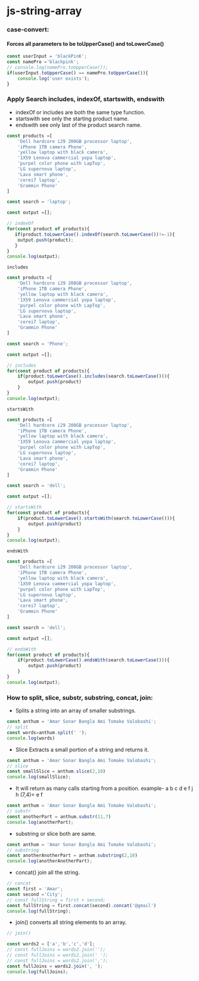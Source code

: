 # js-string-array
### case-convert:
#### Forces all parameters to be toUpperCase() and toLowerCase() 
```javascript
const userInput = 'blackPinK';
const namePro ='blackpink';
// console.log(namePro.toUpperCase());
if(userInput.toUpperCase() == namePro.toUpperCase()){
    console.log('user exists');
}
```


### Apply Search includes, indexOf, startswith, endswith
- indexOf or includes are both the same type function.
- startswith see only the starting product name.
- endswith see only last of the product search name.

```javascript
const products =[
    'Dell hardcore i29 200GB processor laptop',
    'iPhone 1TB camera Phone',
    'yellow laptop with black camera',
    '1X59 Lenova cammercial yopa laptop',
    'purpel color phone with LapTop',
    'LG supernova laptop',
    'Lava smart phone',
    'corei7 laptop',
    'Grammin Phone'
]

const search = 'laptop';

const output =[];

// indexOf
for(const product of products){
   if(product.toLowerCase().indexOf(search.toLowerCase())!=-1){
    output.push(product);
   }
}
console.log(output);
```
`includes`
```javascript
const products =[
    'Dell hardcore i29 200GB processor laptop',
    'iPhone 1TB camera Phone',
    'yellow laptop with black camera',
    '1X59 Lenova cammercial yopa laptop',
    'purpel color phone with LapTop',
    'LG supernova laptop',
    'Lava smart phone',
    'corei7 laptop',
    'Grammin Phone'
]

const search = 'Phone';

const output =[];

// includes
for(const product of products){
    if(product.toLowerCase().includes(search.toLowerCase())){
        output.push(product)
    }
}
console.log(output);
```
`startsWith`
```javascript
const products =[
    'Dell hardcore i29 200GB processor laptop',
    'iPhone 1TB camera Phone',
    'yellow laptop with black camera',
    '1X59 Lenova cammercial yopa laptop',
    'purpel color phone with LapTop',
    'LG supernova laptop',
    'Lava smart phone',
    'corei7 laptop',
    'Grammin Phone'
]

const search = 'dell';

const output =[];

// startsWith
for(const product of products){
    if(product.toLowerCase().startsWith(search.toLowerCase())){
        output.push(product)
    }
}
console.log(output);

```
`endsWith`
```javascript
const products =[
    'Dell hardcore i29 200GB processor laptop',
    'iPhone 1TB camera Phone',
    'yellow laptop with black camera',
    '1X59 Lenova cammercial yopa laptop',
    'purpel color phone with LapTop',
    'LG supernova laptop',
    'Lava smart phone',
    'corei7 laptop',
    'Grammin Phone'
]

const search = 'dell';

const output =[];

// endsWith
for(const product of products){
    if(product.toLowerCase().endsWith(search.toLowerCase())){
        output.push(product)
    }
}
console.log(output);
```
### How to split, slice, substr, substring, concat, join:
- Splits a string into an array of smaller substrings.
```javascript
const anthum = 'Amar Sonar Bangla Ami Tomake Valobashi';
// split
const words=anthum.split(' ');
console.log(words)
```
- Slice Extracts a small portion of a string and returns it.
```javascript
const anthum = 'Amar Sonar Bangla Ami Tomake Valobashi';
// slice
const smallSlice = anthum.slice(2,10)
console.log(smallSlice);
```
- It will return as many calls starting from a position.
example- a b c d e f j h
(7,4)= e f
```javascript
const anthum = 'Amar Sonar Bangla Ami Tomake Valobashi';
// substr
const anotherPart = anthum.substr(11,7)
console.log(anotherPart);
```
- substring or slice both are same.
```javascript
const anthum = 'Amar Sonar Bangla Ami Tomake Valobashi';
// substring
const anotherAnotherPart = anthum.substring(2,10)
console.log(anotherAnotherPart);
```
- concat() join all the string.
```javascript
// concat
const first = 'Amar';
const second ='City';
// const fullString = first + second;
const fullString = first.concat(second).concat('@gmail')
console.log(fullString);
```
- join() converts all string elements to an array.
```javascript
// join()

const words2 = ['a','b','c','d'];
// const fullJoins = words2.join('');
// const fullJoins = words2.join(' ');
// const fullJoins = words2.join(',');
const fullJoins = words2.join(', ');
console.log(fullJoins);
```
```javascript

```
